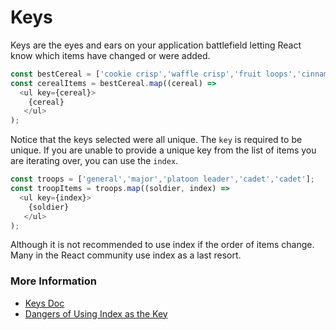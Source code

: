 # Keys
Keys are the eyes and ears on your application battlefield letting React know which items have changed or were added.
```javascript
const bestCereal = ['cookie crisp','waffle crisp','fruit loops','cinnamon toast crunch','cocoa puffs'];
const cerealItems = bestCereal.map((cereal) =>
  <ul key={cereal}>
    {cereal}
   </ul>
);
```
Notice that the keys selected were all unique. The `key` is required to be unique. If you are unable to provide a unique key from the list of items you are iterating over, you can use the `index`.
```javascript
const troops = ['general','major','platoon leader','cadet','cadet'];
const troopItems = troops.map((soldier, index) =>
  <ul key={index}>
    {soldier}
   </ul>
);
```
Although it is not recommended to use index if the order of items change. Many in the React community use index as a last resort.

### More Information
- [Keys Doc](https://reactjs.org/docs/lists-and-keys.html)
- [Dangers of Using Index as the Key](https://medium.com/@robinpokorny/index-as-a-key-is-an-anti-pattern-e0349aece318)
